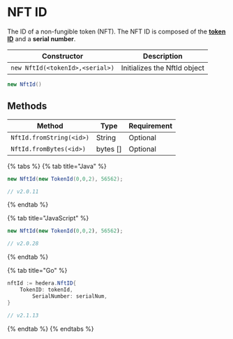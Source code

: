 # NFT ID

The ID of a non-fungible token (NFT). The NFT ID is composed of the [**token ID**](token-id.md) and a **serial number**.

| Constructor                     | Description                  |
| ------------------------------- | ---------------------------- |
| `new NftId(<tokenId>,<serial>)` | Initializes the NftId object |

```java
new NftId()
```

## Methods

| Method                   | Type      | Requirement |
| ------------------------ | --------- | ----------- |
| `NftId.fromString(<id>)` | String    | Optional    |
| `NftId.fromBytes(<id>)`  | bytes \[] | Optional    |

{% tabs %}
{% tab title="Java" %}
```java
new NftId(new TokenId(0,0,2), 56562);

// v2.0.11
```
{% endtab %}

{% tab title="JavaScript" %}
```javascript
new NftId(new TokenId(0,0,2), 56562);

// v2.0.28 
```
{% endtab %}

{% tab title="Go" %}
```java
nftId := hedera.NftID{
    TokenID: tokenId,
		SerialNumber: serialNum,
}

// v2.1.13
```
{% endtab %}
{% endtabs %}
